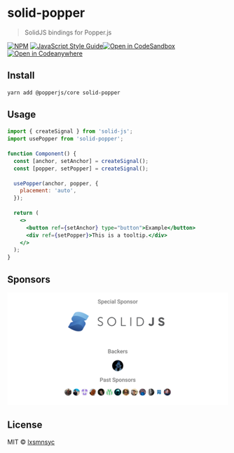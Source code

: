# solid-popper

> SolidJS bindings for Popper.js

[![NPM](https://img.shields.io/npm/v/solid-popper.svg)](https://www.npmjs.com/package/solid-popper) [![JavaScript Style Guide](https://badgen.net/badge/code%20style/airbnb/ff5a5f?icon=airbnb)](https://github.com/airbnb/javascript)[![Open in CodeSandbox](https://img.shields.io/badge/Open%20in-CodeSandbox-blue?style=flat-square&logo=codesandbox)](https://codesandbox.io/s/github/LXSMNSYC/solid-popper/tree/main/examples/solid-popper-demo)
[![Open in Codeanywhere](https://img.shields.io/badge/Open%20in-Codeanywhere-blue?style=flat-square&logo=codeanywhere)](https://app.codeanywhere.com/#https://github.com/LXSMNSYC/solid-popper/tree/main/examples/solid-popper-demo)

## Install

```bash
yarn add @popperjs/core solid-popper
```

## Usage

```jsx
import { createSignal } from 'solid-js';
import usePopper from 'solid-popper';

function Component() {
  const [anchor, setAnchor] = createSignal();
  const [popper, setPopper] = createSignal();

  usePopper(anchor, popper, {
    placement: 'auto',
  });

  return (
    <>
      <button ref={setAnchor} type="button">Example</button>
      <div ref={setPopper}>This is a tooltip.</div>
    </>
  );
}
```

## Sponsors

![Sponsors](https://github.com/lxsmnsyc/sponsors/blob/main/sponsors.svg?raw=true)

## License

MIT © [lxsmnsyc](https://github.com/lxsmnsyc)
